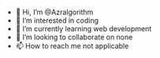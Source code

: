 - 👋 Hi, I’m @Azralgorithm
- 👀 I’m interested in coding
- 🌱 I’m currently learning web development
- 💞️ I’m looking to collaborate on none
- 📫 How to reach me not applicable

<!---
Azralgorithm/Azralgorithm is a ✨ special ✨ repository because its `README.md` (this file) appears on your GitHub profile.
You can click the Preview link to take a look at your changes.
--->
